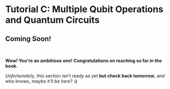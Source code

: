 # Tutorial C: Multiple Qubit Operations and Quantum Circuits
## **Coming Soon!** 

&nbsp; 

**Wow! You're an ambitious one!** **Congratulations on reaching so far in the book.**

*Unfortunately*, this section isn't ready as yet **but check back tomorrow**, and who knows, *maybe it'll be here*? **:)**

